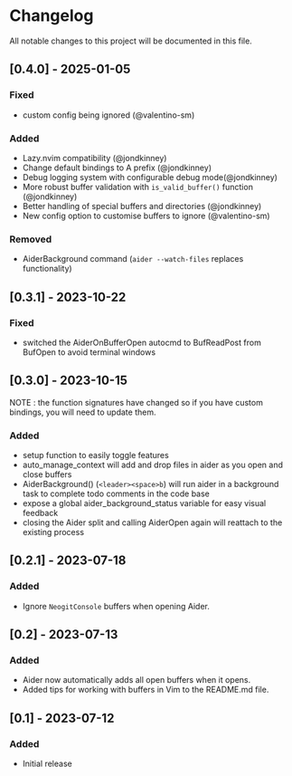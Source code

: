 # Changelog

All notable changes to this project will be documented in this file.

## [0.4.0] - 2025-01-05

### Fixed
- custom config being ignored (@valentino-sm)

### Added
- Lazy.nvim compatibility (@jondkinney)
- Change default bindings to A prefix (@jondkinney)
- Debug logging system with configurable debug mode(@jondkinney)
- More robust buffer validation with `is_valid_buffer()` function (@jondkinney)
- Better handling of special buffers and directories (@jondkinney)
- New config option to customise buffers to ignore (@valentino-sm)

### Removed
- AiderBackground command (`aider --watch-files` replaces functionality)

## [0.3.1] - 2023-10-22

### Fixed
- switched the AiderOnBufferOpen autocmd to BufReadPost from BufOpen to avoid terminal windows

## [0.3.0] - 2023-10-15

NOTE : the function signatures have changed so if you have custom bindings, you will need to update them.

### Added
- setup function to easily toggle features
- auto_manage_context will add and drop files in aider as you open and close buffers
- AiderBackground() (`<leader><space>b`) will run aider in a background task to complete todo comments in the code base
- expose a global aider_background_status variable for easy visual feedback
- closing the Aider split and calling AiderOpen again will reattach to the existing process

## [0.2.1] - 2023-07-18

### Added
- Ignore `NeogitConsole` buffers when opening Aider.

## [0.2] - 2023-07-13

### Added
- Aider now automatically adds all open buffers when it opens.
- Added tips for working with buffers in Vim to the README.md file.

## [0.1] - 2023-07-12

### Added
- Initial release
